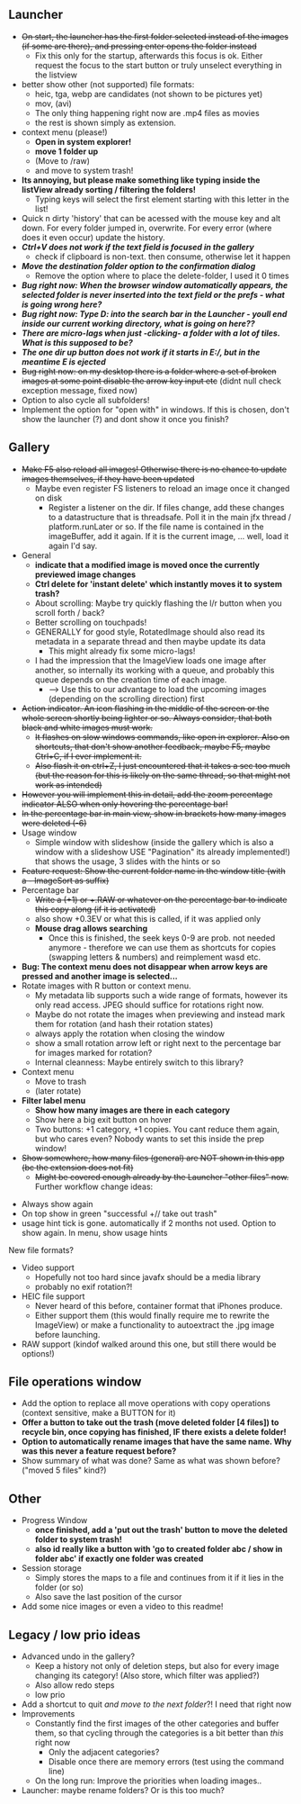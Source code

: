 
## Launcher
* ~~On start, the launcher has the first folder selected instead of the images (if some are there), and pressing enter opens the folder instead~~
  * Fix this only for the startup, afterwards this focus is ok. Either request the focus to the start button or truly unselect everything in the listview
* better show other (not supported) file formats: 
  * heic, tga, webp are candidates (not shown to be pictures yet)
  * mov, (avi)
  * The only thing happening right now are .mp4 files as movies
  * the rest is shown simply as extension. 
* context menu (please!)
  * **Open in system explorer!**
  * **move 1 folder up**
  * (Move to /raw)
  * and move to system trash!
* **Its annoying, but please make something like typing inside the listView already sorting / filtering the folders!**
  * Typing keys will select the first element starting with this letter in the list!
* Quick n dirty 'history' that can be acessed with the mouse key and alt down. For every folder jumped in, overwrite. For every error (where does it even occur) update the history. 
* ***Ctrl+V does not work if the text field is focused in the gallery***
  * check if clipboard is non-text. then consume, otherwise let it happen
* ***Move the destination folder option to the confirmation dialog***
  * Remove the option where to place the delete-folder, I used it 0 times
* ***Bug right now: When the browser window automatically appears, the selected folder is never inserted into the text field or the prefs - what is going wrong here?***
* ***Bug right now: Type D: into the search bar in the Launcher - youll end inside our current working directory, what is going on here??***
* ***There are micro-lags when just -clicking- a folder with a lot of tiles. What is this supposed to be?***
* ***The one dir up button does not work if it starts in E:/, but in the meantime E is ejected***
* ~~Bug right now: on my desktop there is a folder where a set of broken images at some point disable the arrow key input etc~~ (didnt null check exception message, fixed now)
* Option to also cycle all subfolders!
* Implement the option for "open with" in windows. If this is chosen, don't show the launcher (?) and dont show it once you finish? 
  
## Gallery
* ~~Make F5 also reload all images! Otherwise there is no chance to update images themselves, if they have been updated~~
  * Maybe even register FS listeners to reload an image once it changed on disk
    * Register a listener on the dir. If files change, add these changes to a datastructure that is threadsafe. Poll it in the main jfx thread / platform.runLater or so. If the file name is contained in the imageBuffer, add it again. If it is the current image, ... well, load it again I'd say. 
* General
  * **indicate that a modified image is moved once the currently previewed image changes**
  * **Ctrl delete for 'instant delete' which instantly moves it to system trash?**
  * About scrolling: Maybe try quickly flashing the l/r button when you scroll forth / back?
  * Better scrolling on touchpads! 
  * GENERALLY for good style, RotatedImage should also read its metadata in a separate thread and then maybe update its data
    * This might already fix some micro-lags! 
  * I had the impression that the ImageView loads one image after another, so internally its working with a queue, and probably this queue depends on the creation time of each image. 
    * --> Use this to our advantage to load the upcoming images (depending on the scrolling direction) first
* ~~Action indicator. An icon flashing in the middle of the screen or the whole screen shortly being lighter or so. Always consider, that both black and white images must work.~~
  * ~~It flashes on slow windows commands, like open in explorer. Also on shortcuts, that don't show another feedback, maybe F5, maybe Ctrl+C, if I ever implement it.~~
  * ~~Also flash it on ctrl+Z, I just encountered that it takes a sec too much (but the reason for this is likely on the same thread, so that might not work as intended)~~
* ~~However you will implement this in detail, add the zoom percentage indicator ALSO when only hovering the percentage bar!~~
* ~~In the percentage bar in main view, show in brackets how many images were deleted (-6)~~
* Usage window
  * Simple window with slideshow (inside the gallery which is also a window with a slideshow USE "Pagination" its already implemented!) that shows the usage, 3 slides with the hints or so
* ~~Feature request: Show the current folder name in the window title (with a - ImageSort as suffix)~~
* Percentage bar
  * ~~Write a (+1) or +.RAW or whatever on the percentage bar to indicate this copy along (if it is activated)~~
  * also show +0.3EV or what this is called, if it was applied only
  * **Mouse drag allows searching**
    * Once this is finished, the seek keys 0-9 are prob. not needed anymore - therefore we can use them as shortcuts for copies (swapping letters & numbers) and reimplement wasd etc. 
* **Bug: The context menu does not disappear when arrow keys are pressed and another image is selected...**
* Rotate images with R button or context menu. 
  * My metadata lib supports such a wide range of formats, however its only read access. JPEG should suffice for rotations right now. 
  * Maybe do not rotate the images when previewing and instead mark them for rotation (and hash their rotation states)
  * always apply the rotation when closing the window
  * show a small rotation arrow left or right next to the percentage bar for images marked for rotation? 
  * Internal cleanness: Maybe entirely switch to this library? 
* Context menu
  * Move to trash
  * (later rotate)
* **Filter label menu**
  * **Show how many images are there in each category**
  * Show here a big exit button on hover
  * Two buttons: +1 category, +1 copies. You cant reduce them again, but who cares even? Nobody wants to set this inside the prep window! 
* ~~Show somewhere, how many files (general) are NOT shown in this app (bc the extension does not fit)~~
  * ~~Might be covered enough already by the Launcher "other files" now.~~
Further workflow change ideas:
- Always show again
- On top show in green "successful +// take out trash"
- usage hint tick is gone. automatically if 2 months not used. Option to show again. In menu, show usage hints


New file formats?
* Video support
  * Hopefully not too hard since javafx should be a media library
  * probably no exif rotation?!
* HEIC file support
  * Never heard of this before, container format that iPhones produce. 
  * Either support them (this would finally require me to rewrite the ImageView) or make a functionality to autoextract the .jpg image before launching. 
* RAW support (kindof walked around this one, but still there would be options!)

## File operations window
  * Add the option to replace all move operations with copy operations (context sensitive, make a BUTTON for it)
  * **Offer a button to take out the trash (move deleted folder \[4 files\]) to recycle bin, once copying has finished, IF there exists a delete folder!** 
  * **Option to automatically rename images that have the same name. Why was this never a feature request before?**
  * Show summary of what was done? Same as what was shown before? ("moved 5 files" kind?)

## Other
* Progress Window
  * **once finished, add a 'put out the trash' button to move the deleted folder to system trash!**
  * **also id really like a button with 'go to created folder abc / show in folder abc' if exactly one folder was created**
* Session storage
  * Simply stores the maps to a file and continues from it if it lies in the folder (or so)
  * Also save the last position of the cursor
* Add some nice images or even a video to this readme! 

## Legacy / low prio ideas
* Advanced undo in the gallery? 
    * Keep a history not only of deletion steps, but also for every image changing its category! (Also store, which filter was applied?)
    * Also allow redo steps
    * low prio
* Add a shortcut to quit *and move to the next folder*?! I need that right now
* Improvements
  * Constantly find the first images of the other categories and buffer them, so that cycling through the categories is a bit better than *this* right now
    * Only the adjacent categories?
    * Disable once there are memory errors (test using the command line)
  * On the long run: Improve the priorities when loading images..
* Launcher: maybe rename folders? Or is this too much? 

